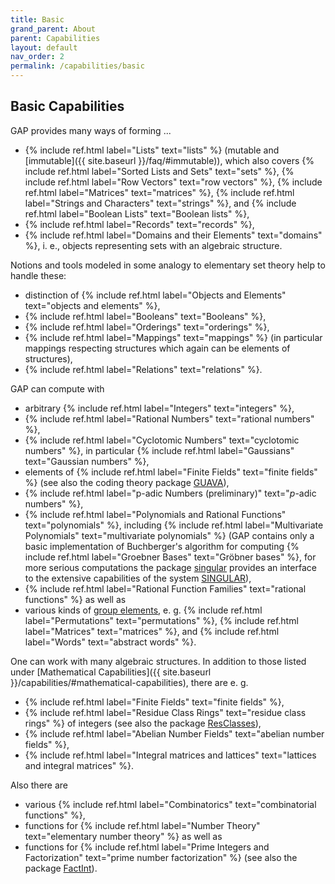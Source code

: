 ```yaml
---
title: Basic
grand_parent: About
parent: Capabilities
layout: default
nav_order: 2
permalink: /capabilities/basic
---
```

## Basic Capabilities

GAP provides many ways of forming ...

 - {% include ref.html label="Lists" text="lists" %} (mutable and
   [immutable]({{ site.baseurl }}/faq/#immutable)), which also covers
   {% include ref.html label="Sorted Lists and Sets" text="sets" %},
   {% include ref.html label="Row Vectors" text="row vectors" %},
   {% include ref.html label="Matrices" text="matrices" %},
   {% include ref.html label="Strings and Characters" text="strings" %}, and
   {% include ref.html label="Boolean Lists" text="Boolean lists" %},
 - {% include ref.html label="Records" text="records" %},
 - {% include ref.html label="Domains and their Elements" text="domains" %},
    i. e., objects representing sets with an algebraic structure.

Notions and tools modeled in some analogy to elementary set theory help
to handle these:

- distinction of
  {% include ref.html label="Objects and Elements" text="objects and elements" %},
- {% include ref.html label="Booleans" text="Booleans" %},
- {% include ref.html label="Orderings" text="orderings" %},
- {% include ref.html label="Mappings" text="mappings" %} (in particular
  mappings respecting structures which again can be elements of
  structures),
- {% include ref.html label="Relations" text="relations" %}.

GAP can compute with

- arbitrary {% include ref.html label="Integers" text="integers" %},
- {% include ref.html label="Rational Numbers" text="rational numbers" %},
- {% include ref.html label="Cyclotomic Numbers" text="cyclotomic numbers" %}, in particular
  {% include ref.html label="Gaussians" text="Gaussian numbers" %},
- elements of {% include ref.html label="Finite Fields" text="finite fields" %} (see also the coding theory package
  [GUAVA](https://gap-packages.github.io/guava/)),
- {% include ref.html label="p-adic Numbers (preliminary)" text="<em>p</em>-adic numbers" %},
- {% include ref.html label="Polynomials and Rational Functions" text="polynomials" %}, including
  {% include ref.html label="Multivariate Polynomials" text="multivariate polynomials" %} (GAP contains
  only a basic implementation of Buchberger's algorithm for computing
  {% include ref.html label="Groebner Bases" text="Gröbner bases" %},
  for more serious computations the package
  [singular](https://gap-packages.github.io/singular/) provides an interface
  to the extensive capabilities of the system
  [SINGULAR](http://www.singular.uni-kl.de)),
- {% include ref.html label="Rational Function Families" text="rational functions" %} as well as
- various kinds of [group elements](groups.html), e. g.
  {% include ref.html label="Permutations" text="permutations" %},
  {% include ref.html label="Matrices" text="matrices" %}, and
  {% include ref.html label="Words" text="abstract words" %}.

One can work with many algebraic structures. In addition to those listed under
[Mathematical Capabilities]({{ site.baseurl }}/capabilities/#mathematical-capabilities), there are e. g.

- {% include ref.html label="Finite Fields" text="finite fields" %},
- {% include ref.html label="Residue Class Rings" text="residue class rings" %} of integers (see also the package
  [ResClasses](https://gap-packages.github.io/resclasses/)),
- {% include ref.html label="Abelian Number Fields" text="abelian number fields" %},
- {% include ref.html label="Integral matrices and lattices" text="lattices and integral matrices" %}.

Also there are

- various {% include ref.html label="Combinatorics" text="combinatorial functions" %},
- functions for
  {% include ref.html label="Number Theory" text="elementary number theory" %} as well as
- functions for
  {% include ref.html label="Prime Integers and Factorization" text="prime number factorization" %} (see also the package
  [FactInt](https://gap-packages.github.io/FactInt)).
